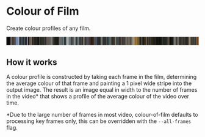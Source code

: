 # Colour of Film

Create colour profiles of any film.

![Example Profile](example.png)

## How it works

A colour profile is constructed by taking each frame in the film,
determining the average colour of that frame and painting a 1 pixel
wide stripe into the output image.  The result is an image equal in
width to the number of frames in the video* that shows a profile of
the average colour of the video over time.

*Due to the large number of frames in most video, colour-of-film
defaults to processing key frames only, this can be overridden with
the `--all-frames` flag.
